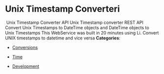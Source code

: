 # Unix Timestamp Converteri


﻿ Unix Timestamp Converter API Unix Timestamp converter REST API Convert Unix Timestamps to DateTime objects and DateTime objects to Unix Timestamps This WebService was built in 20 minutes using Li. Convert UNIX timestamps to datetime and vice versa
**Categories**:

- [Conversions](https://github/awesome-apis/awesome-apis#conversions)

- [Time](https://github/awesome-apis/awesome-apis#time)

- [Development](https://github/awesome-apis/awesome-apis#development)



